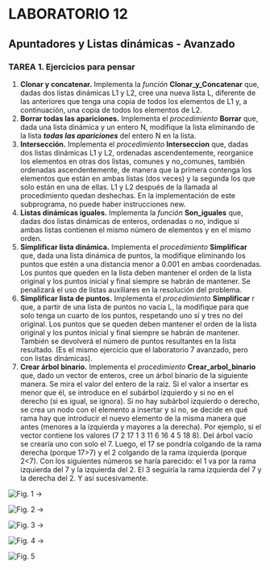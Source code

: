# LABORATORIO 12
## Apuntadores y Listas dinámicas - Avanzado
### TAREA 1. Ejercicios para pensar
1. **Clonar y concatenar.** Implementa la _función_ **Clonar_y_Concatenar** que, dadas dos listas dinámicas L1 y L2, cree una nueva lista L, diferente de las anteriores que tenga una copia de todos los elementos de L1 y, a continuación, una copia de todos los elementos de L2.
2. **Borrar todas las apariciones.** Implementa el _procedimiento_ **Borrar** que, dada una lista dinámica y un entero N, modifique la lista eliminando de la lista _**todas las apariciones**_ del entero N en la lista.
3. **Intersección.** Implementa el _procedimiento_ **Interseccion** que, dadas dos listas dinámicas L1 y L2, ordenadas ascendentemente, reorganice los elementos en otras dos listas, comunes y no_comunes, también ordenadas ascendentemente, de manera que la primera contenga los elementos que están en ambas listas (dos veces) y la segunda los que solo están en una de ellas. L1 y L2 después de la llamada al procedimiento quedan deshechas. En la implementación de este subprograma, no puede haber instrucciones new.
4. **Listas dinámicas iguales.** Implementa la _función_ **Son_iguales** que, dadas dos listas dinámicas de enteros, ordenadas o no, indique si ambas listas contienen el mismo número de elementos y en el mismo orden.
5. **Simplificar lista dinámica.** Implementa el _procedimiento_ **Simplificar** que, dada una lista dinámica de puntos, la modifique eliminando los puntos que estén a una distancia menor a 0.001 en ambas coordenadas. Los puntos que queden en la lista deben mantener el orden de la lista original y los puntos inicial y final siempre se habrán de mantener. Se penalizará el uso de listas auxiliares en la resolución del problema.
6. **Simplificar lista de puntos.** Implementa el _procedimiento_ **Simplificar** r que, a partir de una lista de puntos no vacía L, la modifique para que solo tenga un cuarto de los puntos, respetando uno sí y tres no del original. Los puntos que se queden deben mantener el orden de la lista original y los puntos inicial y final siempre se habrán de mantener. También se devolverá el número de puntos resultantes en la lista resultado. (Es el mismo ejercicio que el laboratorio 7 avanzado, pero con listas dinámicas).
7. **Crear árbol binario.** Implementa el _procedimiento_ **Crear_arbol_binario** que, dado un vector de enteros, cree un árbol binario de la siguiente manera. Se mira el valor del entero de la raíz. Si el valor a insertar es menor que él, se introduce en el subárbol izquierdo y si no en el derecho (si es igual, se ignora). Si no hay subárbol izquierdo o derecho, se crea un nodo con el elemento a insertar y si no, se decide en qué rama hay que introducir el nuevo elemento de la misma manera que antes (menores a la izquierda y mayores a la derecha). Por ejemplo, si el vector contiene los valores (7 2 17 1 3 11 6 16 4 5 18 8). Del árbol vacío se crearía uno con solo el 7. Luego, el 17 se pondría colgando de la rama derecha (porque 17>7) y el 2 colgando de la rama izquierda (porque 2<7). Con los siguientes números se haría parecido: el 1 va por la rama izquierda del 7 y la izquierda del 2. El 3 seguiría la rama izquierda del 7 y la derecha del 2. Y así sucesivamente.

![Fig. 1](https://github.com/lukabergs/ia-pb-lab12/assets/52601751/e8f267ef-b31c-4000-92fa-caee913ec2cc) &#8594;

![Fig. 2](https://github.com/lukabergs/ia-pb-lab12/assets/52601751/14f01bfe-0296-4fb0-9e08-235a36a50bb1) &#8594;

![Fig. 3](https://github.com/lukabergs/ia-pb-lab12/assets/52601751/71710687-410a-4872-8958-7b8631f44765) &#8594;

![Fig. 4](https://github.com/lukabergs/ia-pb-lab12/assets/52601751/adcfade8-b23d-4847-b766-59f98ef71ef7) &#8594;

![Fig. 5](https://github.com/lukabergs/ia-pb-lab12/assets/52601751/745b4fc5-ce96-4269-943f-bc65a2672fdb)
